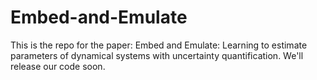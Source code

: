 # Embed-and-Emulate
This is the repo for the paper: Embed and Emulate: Learning to estimate parameters
of dynamical systems with uncertainty quantification. We'll release our code soon. 
